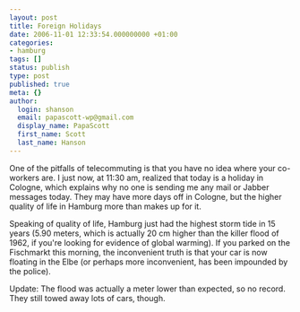 ```yaml
---
layout: post
title: Foreign Holidays
date: 2006-11-01 12:33:54.000000000 +01:00
categories:
- hamburg
tags: []
status: publish
type: post
published: true
meta: {}
author:
  login: shanson
  email: papascott-wp@gmail.com
  display_name: PapaScott
  first_name: Scott
  last_name: Hanson
---
```

<p>One of the pitfalls of telecommuting is that you have no idea where your co-workers are. I just now, at 11:30 am, realized that today is a holiday in Cologne, which explains why no one is sending me any mail or Jabber messages today. They may have more days off in Cologne, but the higher quality of life in Hamburg more than makes up for it.</p>
<p>Speaking of quality of life, Hamburg just had the highest storm tide in 15 years (5.90 meters, which is actually 20 cm higher than the killer flood of 1962, if you're looking for evidence of global warming). If you parked on the Fischmarkt this morning, the inconvenient truth is that your car is now floating in the Elbe (or perhaps more inconvenient, has been impounded by the police).</p>
<p>Update: The flood was actually a meter lower than expected, so no record. They still towed away lots of cars, though.</p>
